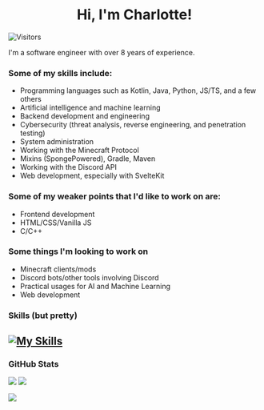 <div align="center">
<h1>Hi, I'm Charlotte!</h1>
</div>

<!--![Visitors](https://komarev.com/ghpvc/?username=chaarlottte&color=F5A9B8)-->
![Visitors](https://visitcount.itsvg.in/api?id=chaarlottte&icon=7&color=6)

I'm a software engineer with over 8 years of experience.

### Some of my skills include:
- Programming languages such as Kotlin, Java, Python, JS/TS, and a few others
- Artificial intelligence and machine learning
- Backend development and engineering
- Cybersecurity (threat analysis, reverse engineering, and penetration testing)
- System administration
- Working with the Minecraft Protocol
- Mixins (SpongePowered), Gradle, Maven
- Working with the Discord API
- Web development, especially with SvelteKit

### Some of my weaker points that I'd like to work on are:
- Frontend development
- HTML/CSS/Vanilla JS
- C/C++

### Some things I'm looking to work on
- Minecraft clients/mods
- Discord bots/other tools involving Discord
- Practical usages for AI and Machine Learning
- Web development

### Skills (but pretty)
[![My Skills](https://skillicons.dev/icons?i=selenium,discord,bots,html,js,ts,svelte,nodejs,java,kotlin,bash,md,py,tensorflow,pytorch,vscode,idea,vim,cloudflare,linux,mysql&perline=7)](https://skillicons.dev)
---

### GitHub Stats
![](https://github-readme-stats.vercel.app/api?username=chaarlottte&theme=blueberry&hide_border=false&include_all_commits=true&count_private=true)
![](https://github-readme-streak-stats.herokuapp.com/?user=chaarlottte&theme=blueberry&hide_border=false)
<!--![](https://github-readme-stats.vercel.app/api/top-langs/?username=chaarlottte&theme=blueberry&hide_border=false&include_all_commits=true&count_private=true&layout=compact)--->
![](https://github-profile-trophy.vercel.app/?username=chaarlottte&theme=discord&no-frame=false&no-bg=false&margin-w=4)

<!--[![](https://visitcount.itsvg.in/api?id=chaarlottte&icon=7&color=6)](https://visitcount.itsvg.in)-->
